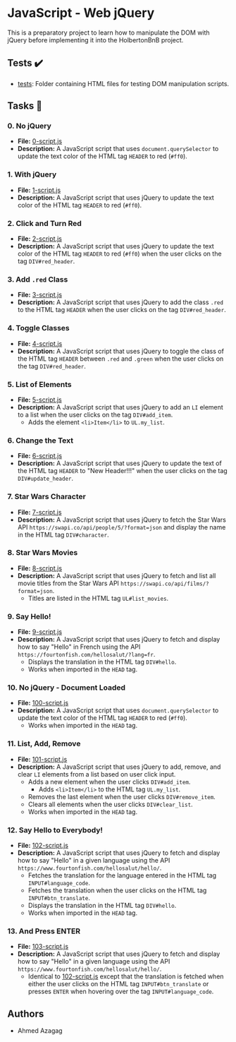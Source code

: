 # JavaScript - Web jQuery

This is a preparatory project to learn how to manipulate the DOM with jQuery before implementing it into the HolbertonBnB project.

## Tests :heavy_check_mark:

* [tests](./tests): Folder containing HTML files for testing DOM manipulation scripts.

## Tasks :page_with_curl:

### 0. No jQuery
- **File:** [0-script.js](./0-script.js)
- **Description:** A JavaScript script that uses `document.querySelector` to update the text color of the HTML tag `HEADER` to red (`#ff0`).

### 1. With jQuery
- **File:** [1-script.js](./1-script.js)
- **Description:** A JavaScript script that uses jQuery to update the text color of the HTML tag `HEADER` to red (`#ff0`).

### 2. Click and Turn Red
- **File:** [2-script.js](./2-script.js)
- **Description:** A JavaScript script that uses jQuery to update the text color of the HTML tag `HEADER` to red (`#ff0`) when the user clicks on the tag `DIV#red_header`.

### 3. Add `.red` Class
- **File:** [3-script.js](./3-script.js)
- **Description:** A JavaScript script that uses jQuery to add the class `.red` to the HTML tag `HEADER` when the user clicks on the tag `DIV#red_header`.

### 4. Toggle Classes
- **File:** [4-script.js](./4-script.js)
- **Description:** A JavaScript script that uses jQuery to toggle the class of the HTML tag `HEADER` between `.red` and `.green` when the user clicks on the tag `DIV#red_header`.

### 5. List of Elements
- **File:** [5-script.js](./5-script.js)
- **Description:** A JavaScript script that uses jQuery to add an `LI` element to a list when the user clicks on the tag `DIV#add_item`.
  - Adds the element `<li>Item</li>` to `UL.my_list`.

### 6. Change the Text
- **File:** [6-script.js](./6-script.js)
- **Description:** A JavaScript script that uses jQuery to update the text of the HTML tag `HEADER` to "New Header!!!" when the user clicks on the tag `DIV#update_header`.

### 7. Star Wars Character
- **File:** [7-script.js](./7-script.js)
- **Description:** A JavaScript script that uses jQuery to fetch the Star Wars API `https://swapi.co/api/people/5/?format=json` and display the name in the HTML tag `DIV#character`.

### 8. Star Wars Movies
- **File:** [8-script.js](./8-script.js)
- **Description:** A JavaScript script that uses jQuery to fetch and list all movie titles from the Star Wars API `https://swapi.co/api/films/?format=json`.
  - Titles are listed in the HTML tag `UL#list_movies`.

### 9. Say Hello!
- **File:** [9-script.js](./9-script.js)
- **Description:** A JavaScript script that uses jQuery to fetch and display how to say "Hello" in French using the API `https://fourtonfish.com/hellosalut/?lang=fr`.
  - Displays the translation in the HTML tag `DIV#hello`.
  - Works when imported in the `HEAD` tag.

### 10. No jQuery - Document Loaded
- **File:** [100-script.js](./100-script.js)
- **Description:** A JavaScript script that uses `document.querySelector` to update the text color of the HTML tag `HEADER` to red (`#ff0`).
  - Works when imported in the `HEAD` tag.

### 11. List, Add, Remove
- **File:** [101-script.js](./101-script.js)
- **Description:** A JavaScript script that uses jQuery to add, remove, and clear `LI` elements from a list based on user click input.
  - Adds a new element when the user clicks `DIV#add_item`.
    - Adds `<li>Item</li>` to the HTML tag `UL.my_list`.
  - Removes the last element when the user clicks `DIV#remove_item`.
  - Clears all elements when the user clicks `DIV#clear_list`.
  - Works when imported in the `HEAD` tag.

### 12. Say Hello to Everybody!
- **File:** [102-script.js](./102-script.js)
- **Description:** A JavaScript script that uses jQuery to fetch and display how to say "Hello" in a given language using the API `https://www.fourtonfish.com/hellosalut/hello/`.
  - Fetches the translation for the language entered in the HTML tag `INPUT#language_code`.
  - Fetches the translation when the user clicks on the HTML tag `INPUT#btn_translate`.
  - Displays the translation in the HTML tag `DIV#hello`.
  - Works when imported in the `HEAD` tag.

### 13. And Press ENTER
- **File:** [103-script.js](./103-script.js)
- **Description:** A JavaScript script that uses jQuery to fetch and display how to say "Hello" in a given language using the API `https://www.fourtonfish.com/hellosalut/hello/`.
  - Identical to [102-script.js](./102-script.js) except that the translation is fetched when either the user clicks on the HTML tag `INPUT#btn_translate` or presses `ENTER` when hovering over the tag `INPUT#language_code`.

## Authors

- Ahmed Azagag

